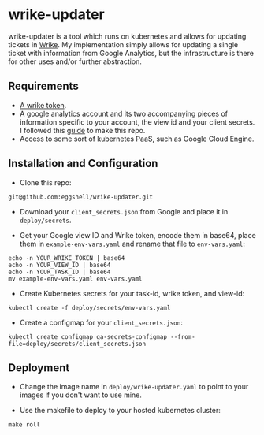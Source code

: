 # wrike-updater

wrike-updater is a tool which runs on kubernetes and allows for updating
tickets in [Wrike](https://wrike.com). My implementation simply allows for
updating a single ticket with information from Google Analytics, but the
infrastructure is there for other uses and/or further abstraction.

## Requirements

* [A wrike token](https://developers.wrike.com/documentation/oauth2).
* A google analytics account and its two accompanying pieces of information
  specific to your account, the view id and your client secrets. I followed
  this [guide](https://developers.google.com/analytics/devguides/reporting/core/v4/quickstart/service-py)
  to make this repo.
* Access to some sort of kubernetes PaaS, such as Google Cloud Engine.

## Installation and Configuration

* Clone this repo:

```
git@github.com:eggshell/wrike-updater.git
```

* Download your `client_secrets.json` from Google and place it in `deploy/secrets`.

* Get your Google view ID and Wrike token, encode them in base64, place them in
  `example-env-vars.yaml` and rename that file to `env-vars.yaml`:

```
echo -n YOUR_WRIKE_TOKEN | base64
echo -n YOUR_VIEW_ID | base64
echo -n YOUR_TASK_ID | base64
mv example-env-vars.yaml env-vars.yaml
```

* Create Kubernetes secrets for your task-id, wrike token, and view-id:

```
kubectl create -f deploy/secrets/env-vars.yaml
```

* Create a configmap for your `client_secrets.json`:

```
kubectl create configmap ga-secrets-configmap --from-file=deploy/secrets/client_secrets.json
```

## Deployment

* Change the image name in `deploy/wrike-updater.yaml` to point to your images
  if you don't want to use mine.

* Use the makefile to deploy to your hosted kubernetes cluster:

```
make roll
```
